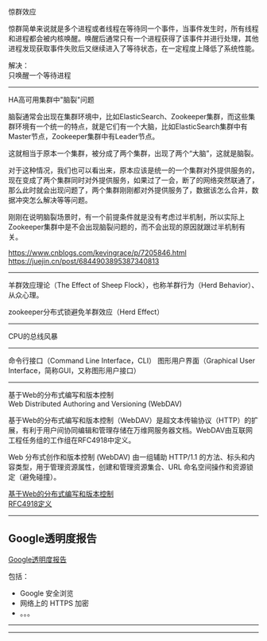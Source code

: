惊群效应

惊群简单来说就是多个进程或者线程在等待同一个事件，当事件发生时，所有线程和进程都会被内核唤醒。唤醒后通常只有一个进程获得了该事件并进行处理，其他进程发现获取事件失败后又继续进入了等待状态，在一定程度上降低了系统性能。

解决：  
只唤醒一个等待进程


---------------------------------------------------------------------------------------------------------------------

HA高可用集群中"脑裂"问题

脑裂通常会出现在集群环境中，比如ElasticSearch、Zookeeper集群，而这些集群环境有一个统一的特点，就是它们有一个大脑，比如ElasticSearch集群中有Master节点，Zookeeper集群中有Leader节点。

这就相当于原本一个集群，被分成了两个集群，出现了两个“大脑”，这就是脑裂。

对于这种情况，我们也可以看出来，原本应该是统一的一个集群对外提供服务的，现在变成了两个集群同时对外提供服务，如果过了一会，断了的网络突然联通了，那么此时就会出现问题了，两个集群刚刚都对外提供服务了，数据该怎么合并，数据冲突怎么解决等等问题。

刚刚在说明脑裂场景时，有一个前提条件就是没有考虑过半机制，所以实际上Zookeeper集群中是不会出现脑裂问题的，而不会出现的原因就跟过半机制有关。


https://www.cnblogs.com/kevingrace/p/7205846.html  
https://juejin.cn/post/6844903895387340813  


---------------------------------------------------------------------------------------------------------------------

羊群效应理论（The Effect of Sheep Flock），也称羊群行为（Herd Behavior）、从众心理。


zookeeper分布式锁避免羊群效应（Herd Effect）



---------------------------------------------------------------------------------------------------------------------
CPU的总线风暴



---------------------------------------------------------------------------------------------------------------------

命令行接口（Command Line Interface，CLI）
图形用户界面（Graphical User Interface，简称GUI，又称图形用户接口）


---------------------------------------------------------------------------------------------------------------------



基于Web的分布式编写和版本控制  
Web Distributed Authoring and Versioning (WebDAV)  

基于Web的分布式编写和版本控制（WebDAV）是超文本传输协议（HTTP）的扩展，有利于用户间协同编辑和管理存储在万维网服务器文档。WebDAV由互联网工程任务组的工作组在RFC4918中定义。


Web 分布式创作和版本控制 (WebDAV) 由一组辅助 HTTP/1.1 的方法、标头和内容类型，用于管理资源属性，创建和管理资源集合、URL 命名空间操作和资源锁定（避免碰撞）。



[基于Web的分布式编写和版本控制](https://zh.wikipedia.org/wiki/%E5%9F%BA%E4%BA%8EWeb%E7%9A%84%E5%88%86%E5%B8%83%E5%BC%8F%E7%BC%96%E5%86%99%E5%92%8C%E7%89%88%E6%9C%AC%E6%8E%A7%E5%88%B6)  
[RFC4918定义](https://datatracker.ietf.org/doc/html/rfc4918)  




---------------------------------------------------------------------------------------------------------------------
## Google透明度报告

[Google透明度报告](https://transparencyreport.google.com/https/overview)  

包括：
- Google 安全浏览
- 网络上的 HTTPS 加密
- 。。。




---------------------------------------------------------------------------------------------------------------------





---------------------------------------------------------------------------------------------------------------------






